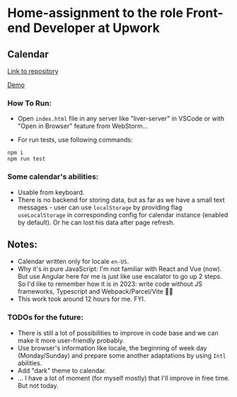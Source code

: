 
# Home-assignment to the role Front-end Developer at Upwork

## Calendar
[Link to repository](https://github.com/ekurennyy/up-calendar)

[Demo](https://ekurennyy.github.io/up-calendar/)

### How To Run:
* Open `index.html` file in any server like "liver-server" in VSCode or with "Open in Browser" feature from WebStorm...

* For run tests, use following commands:
```
npm i
npm run test
```

### Some calendar's abilities:
* Usable from keyboard.
* There is no backend for storing data, but as far as we have a small text messages - user can use `localStorage` by providing flag `useLocalStorage` in corresponding config for calendar instance (enabled by default). Or he can lost his data after page refresh.

## Notes:
* Calendar written only for locale `en-US`.
* Why it's in pure JavaScript: I'm not familiar with React and Vue (now). But use Angular here for me is just like use escalator to go up 2 steps. So I'd like to remember how it is in 2023: write code without JS frameworks, Typescript and Webpack/Parcel/Vite 🤷‍♂️
* This work took around 12 hours for me. FYI.

### TODOs for the future:
* There is still a lot of possibilities to improve in code base and we can make it more user-friendly probably.
* Use browser's information like locale, the beginning of week day (Monday/Sunday) and prepare some another adaptations by using `Intl` abilities.
* Add "dark" theme to calendar.
* ... I have a lot of moment (for myself mostly) that I'll improve in free time. But not today.
